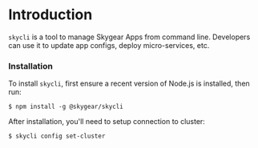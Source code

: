 # Introduction

`skycli` is a tool to manage Skygear Apps from command line. Developers can use it to update app configs, deploy micro-services, etc.

### Installation

To install `skycli`, first ensure a recent version of Node.js is installed, then run:

```text
$ npm install -g @skygear/skycli
```

After installation, you'll need to setup connection to cluster:

```text
$ skycli config set-cluster
```



